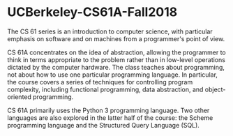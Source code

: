 # UCBerkeley-CS61A-Fall2018
The CS 61 series is an introduction to computer science, with particular emphasis on software and on machines from a programmer's point of view.

CS 61A concentrates on the idea of abstraction, allowing the programmer to think in terms appropriate to the problem rather than in low-level operations dictated by the computer hardware. The class teaches about programming, not about how to use one particular programming language. In particular, the course covers a series of techniques for controlling program complexity, including functional programming, data abstraction, and object-oriented programming.

CS 61A primarily uses the Python 3 programming language. Two other languages are also explored in the latter half of the course: the Scheme programming language and the Structured Query Language (SQL).
